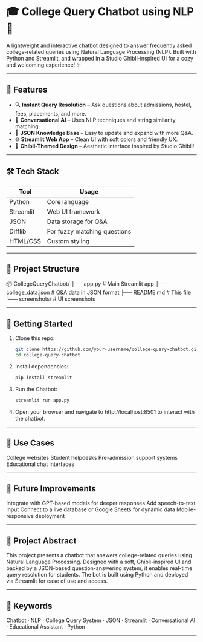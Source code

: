 # 🎓 College Query Chatbot using NLP 🌸

A lightweight and interactive chatbot designed to answer frequently asked college-related queries using Natural Language Processing (NLP). Built with Python and Streamlit, and wrapped in a Studio Ghibli-inspired UI for a cozy and welcoming experience! ✨

---

## 🌟 Features

- 🔍 **Instant Query Resolution** – Ask questions about admissions, hostel, fees, placements, and more.
- 💬 **Conversational AI** – Uses NLP techniques and string similarity matching.
- 📁 **JSON Knowledge Base** – Easy to update and expand with more Q&A.
- 🌐 **Streamlit Web App** – Clean UI with soft colors and friendly UX.
- 🎨 **Ghibli-Themed Design** – Aesthetic interface inspired by Studio Ghibli!

---

## 🛠️ Tech Stack

| Tool        | Usage                        |
|-------------|------------------------------|
| Python      | Core language                |
| Streamlit   | Web UI framework             |
| JSON        | Data storage for Q&A         |
| Difflib     | For fuzzy matching questions |
| HTML/CSS    | Custom styling               |

---

## 📂 Project Structure
📦 CollegeQueryChatbot/
├── app.py # Main Streamlit app
├── college_data.json # Q&A data in JSON format
├── README.md # This file
└── screenshots/ # UI screenshots


---

## 🚀 Getting Started

1. Clone this repo:
   ```bash
   git clone https://github.com/your-username/college-query-chatbot.git
   cd college-query-chatbot
   ```
2. Install dependencies:
   ```bash
   pip install streamlit
   ```
3. Run the Chatbot:
   ```bash
   streamlit run app.py
   ```
4. Open your browser and navigate to http://localhost:8501 to interact with the chatbot.

---

## 🎯 Use Cases

College websites
Student helpdesks
Pre-admission support systems
Educational chat interfaces

---

## 🧠 Future Improvements

Integrate with GPT-based models for deeper responses
Add speech-to-text input
Connect to a live database or Google Sheets for dynamic data
Mobile-responsive deployment

---

## 📝 Project Abstract

This project presents a chatbot that answers college-related queries using Natural Language Processing. Designed with a soft, Ghibli-inspired UI and backed by a JSON-based question-answering system, it enables real-time query resolution for students. The bot is built using Python and deployed via Streamlit for ease of use and access.

---

## 🔑 Keywords

Chatbot · NLP · College Query System · JSON · Streamlit · Conversational AI · Educational Assistant · Python

---
